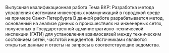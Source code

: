 Выпускная квалификационная работа
Тема ВКР: Разработка метода управления системами инженерных коммуникаций в городской среде на примере Санкт-Петербурга
В данной работе разрабатывается метод, основанный на анализе данных о происшествиях на инженерных сетях, полученных в Государственной административно-технической инспекции (ГАТИ) для установления взаимосвязей между техническим состоянием сетей, частотой инцидентов. Источниками являются открытые данные и ответы на запросы в соответствующие ведомства.
